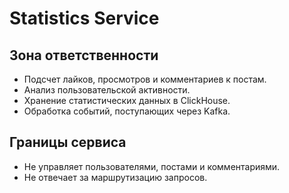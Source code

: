 # Statistics Service

## Зона ответственности
- Подсчет лайков, просмотров и комментариев к постам.
- Анализ пользовательской активности.
- Хранение статистических данных в ClickHouse.
- Обработка событий, поступающих через Kafka.

## Границы сервиса
- Не управляет пользователями, постами и комментариями.
- Не отвечает за маршрутизацию запросов.
